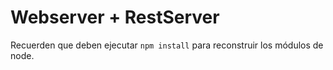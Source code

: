 # Webserver + RestServer

Recuerden que deben ejecutar `npm install` para reconstruir los módulos de node.
